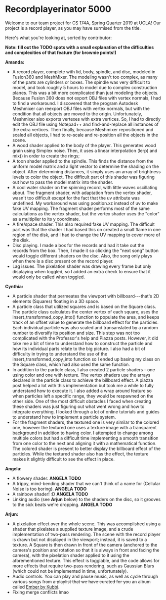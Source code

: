 # Recordplayerinator 5000

Welcome to our team project for CS 174A, Spring Quarter 2019 at UCLA!
Our project is a record player, as you may have surmised from the title.

Here's what you're looking at, sorted by contributor:

**Note: fill out the TODO spots with a small explanation of the difficulties and complexities of that feature (for brownie points!)**

**Amanda:**

* A record player, complete with lid, body, spindle, and disc, modeled in Fusion360 and MeshMixer. The modeling wasn't too complex, as many of the parts are cylinders or boxes. The spindle was very difficult to model, and took roughly 5 hours to model due to complex construction planes. This was a bit more complicated than just modeling the objects. Because Fusion 360 does not export OBJ files with vertex normals, I had to find a workaround. I discovered that the program Autodesk Meshmixer can reexport OBJ files with vertex normals, but with the condition that all objects are moved to the origin. Unfortunately, Meshmixer also exports vertexes with extra vertices. So, I had to directly edit the OBJ file using Notepad++ and find-and-replace all instances of the extra vertices. Then finally, because Meshmixer repositioned and scaled all objects, I had to re-scale and re-position all the objects in the scene. 
* A wood shader applied to the body of the player. This generates wood grain using Simplex noise. Then, it uses a linear interpolation (lerp) and mix() in order to create the rings;
* A toon shader applied to the spindle. This finds the distance from the uniform model matrix and a light vector to determine the shading on the object. After determining distances, it simply uses an array of brightness levels to color the object. The difficult part of this shader was figuring out how to pass the model matrix into the shader. 
* A cool water shader on the spinning record, with little waves oscillating about. The fragment shader, with adaptation from the vertex shader, wasn't too difficult except for the fact that the uv attribute was undefined. My workaround was using position.xz instead of uv to make fake UV mapping. The fragment shader performs most of the same calculations as the vertex shader, but the vertex shader uses the "color" as a multiplier to its y coordinate. 
* A fire/space shader. This also required fake UV mapping. The difficult part was that the shader I had based this on created a small flame in one region of the disk, and I had to change the UV mapping to cover more of the disk. 
* Disc playing. I made a box for the records and had it take out the records from the box. Then, I made it so clicking the "next song" button would toggle different shaders on the disc. Also, the song only plays when there is a disc present on the record player. 
* Lag issues. The pixelation shader was drawing every frame but only displaying when toggled, so I added an extra check to ensure that it would only be called when toggled. 

**Cynthia:**

* A particle shader that permeates the viewport with billboard---that's 2D elements (Squares) floating in a 3D space. 
* A particle class that utilized squares and is based on the Square class. The particle class calculates the center vertex of each square, uses the insert_transformed_copy_into() function to populate the area, and keeps track of an offset value to generate the billboard effect for the particles. Each individual particle was also scaled and transanslated by a random number to diversify its position and size. This step was not too complicated with the Professor's help and Piazza posts. However, it did take me a bit of time to understand how to construct the particle and how its individual parts relate to the big picture. I also had a bit of difficulty in trying to understand the use of the insert_transformed_copy_into function so I ended up basing my class on the Square class, which had also used the same function.
* In addition to the particle class, I also created 2 particle shaders - one using color and one with texture. The vertex shaders use the arrays declared in the particle class to achieve the billboard effect. A piazza post helped a lot with this implementation but took me a while to fully understand how to execute it. I also added a wrap around feature so when particles left a specific range, they would be respawned on the other side. One of the most difficult obstacles I faced when creating these shaders was just figuring out what went wrong and how to integrate everything. I looked through a lot of online tutorials and guides to understand how to implement a particle system. 
* For the fragment shaders, the textured one is very similar to the colored one, however the textured one uses a texture image with a transparent background in addition to having color. I attempted to change among multiple colors but had a difficult time implementing a smooth transition from one color to the next and aligning it with a mathematical function. The colored shader is present to better display the billboard effect of the particles. While the textured shader also has the effect, the texture makes it slightly difficult to see the effect in place.

**Angela:**

* A flowery shader. **ANGELA TODO**
* A trippy, mind-bending shader that we can't think of a name for (Cellular Noise is too boring). **ANGELA TODO**
* A rainbow shader! :D **ANGELA TODO**
* Linking audio (see **Arjun** below) to the shaders on the disc, so it grooves to the sick beats we're dropping. **ANGELA TODO**

**Arjun:**

* A pixelation effect over the whole scene. This was accomplished using a shader that pixelates a supplied texture image, and a crude implementation of two-pass rendering. The scene with the record player is drawn but not displayed in the viewport; instead, it is saved to a texture. A Square is then drawn in front of the camera (anchored to the camera's position and rotation so that it is always in front and facing the camera), with the pixelation shader applied to it using the aforementioned texture. This effect is togglable, and the code allows for more effects that require two-pass rendering, such as Gaussian Blurs (which could not be implemented in time, unfortunately).
* Audio controls. You can play and pause music, as well as cycle through various songs from ~~a playlist that we have curated for you~~ an album called [Ember by Kubbi](https://open.spotify.com/album/45IjAJ7REqGA1zXZe5we4w?si=dQvLSj5YSMWZXqoNp_JSDg).
* Fixing merge conflicts lmao